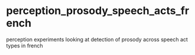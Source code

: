 # perception_prosody_speech_acts_french
perception experiments looking at detection of prosody across speech act types in french
